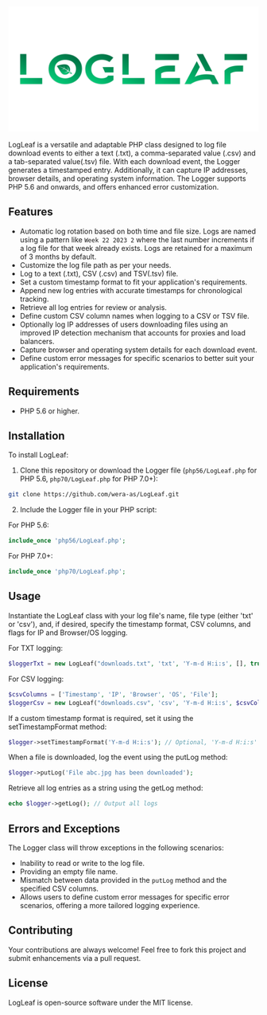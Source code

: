 ![LogLeaf Logo](https://raw.githubusercontent.com/wera-as/LogLeaf/fdb8945c5ea09841bd5826fb7fab80dbfb312d06/img/logleaf_logo.svg)

LogLeaf is a versatile and adaptable PHP class designed to log file download events to either a text (.txt), a comma-separated value (.csv) and a tab-separated value(.tsv) file. With each download event, the Logger generates a timestamped entry. Additionally, it can capture IP addresses, browser details, and operating system information. The Logger supports PHP 5.6 and onwards, and offers enhanced error customization.

## Features


- Automatic log rotation based on both time and file size. Logs are named using a pattern like `Week 22 2023 2` where the last number increments if a log file for that week already exists. Logs are retained for a maximum of 3 months by default.
- Customize the log file path as per your needs.
- Log to a text (.txt), CSV (.csv) and TSV(.tsv) file.
- Set a custom timestamp format to fit your application's requirements.
- Append new log entries with accurate timestamps for chronological tracking.
- Retrieve all log entries for review or analysis.
- Define custom CSV column names when logging to a CSV or TSV file.
- Optionally log IP addresses of users downloading files using an improved IP detection mechanism that accounts for proxies and load balancers.
- Capture browser and operating system details for each download event.
- Define custom error messages for specific scenarios to better suit your application's requirements.

## Requirements

- PHP 5.6 or higher.

## Installation

To install LogLeaf:

1. Clone this repository or download the Logger file (`php56/LogLeaf.php` for PHP 5.6, `php70/LogLeaf.php` for PHP 7.0+):

```bash
git clone https://github.com/wera-as/LogLeaf.git
```

2. Include the Logger file in your PHP script:

For PHP 5.6:

```php
include_once 'php56/LogLeaf.php';
```

For PHP 7.0+:

```php
include_once 'php70/LogLeaf.php';
```

## Usage

Instantiate the LogLeaf class with your log file's name, file type (either 'txt' or 'csv'), and, if desired, specify the timestamp format, CSV columns, and flags for IP and Browser/OS logging.

For TXT logging:

```php
$loggerTxt = new LogLeaf("downloads.txt", 'txt', 'Y-m-d H:i:s', [], true, true);
```

For CSV logging:

```php
$csvColumns = ['Timestamp', 'IP', 'Browser', 'OS', 'File'];
$loggerCsv = new LogLeaf("downloads.csv", 'csv', 'Y-m-d H:i:s', $csvColumns, true, true);
```

If a custom timestamp format is required, set it using the setTimestampFormat method:

```php
$logger->setTimestampFormat('Y-m-d H:i:s'); // Optional, 'Y-m-d H:i:s' is the default
```

When a file is downloaded, log the event using the putLog method:

```php
$logger->putLog('File abc.jpg has been downloaded');
```

Retrieve all log entries as a string using the getLog method:

```php
echo $logger->getLog(); // Output all logs
```

## Errors and Exceptions

The Logger class will throw exceptions in the following scenarios:

- Inability to read or write to the log file.
- Providing an empty file name.
- Mismatch between data provided in the `putLog` method and the specified CSV columns.
- Allows users to define custom error messages for specific error scenarios, offering a more tailored logging experience.

## Contributing

Your contributions are always welcome! Feel free to fork this project and submit enhancements via a pull request.

## License

LogLeaf is open-source software under the MIT license.